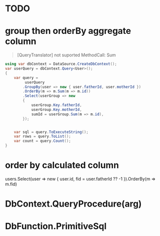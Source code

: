 ﻿
# TODO


# group then orderBy aggregate column
> [QueryTranslator] not suported MethodCall: Sum
``` csharp
using var dbContext = DataSource.CreateDbContext();
var userQuery = dbContext.Query<User>();
{
    var query =
         userQuery
        .GroupBy(user => new { user.fatherId, user.motherId })
        .OrderBy(m => m.Sum(m => m.id))
        .Select(userGroup => new
        {
            userGroup.Key.fatherId,
            userGroup.Key.motherId,
            sumId = userGroup.Sum(m => m.id),
        });


    var sql = query.ToExecuteString();
    var rows = query.ToList();
    var count = query.Count();
}
```



# order by calculated column
users.Select(user => new { user.id, fid = user.fatherId ?? -1 }).OrderBy(m => m.fid)



# DbContext.QueryProcedure<Entity>(arg)  
# DbFunction.PrimitiveSql  